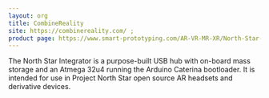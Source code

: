 ```yaml
---
layout: org
title: CombineReality
site: https://combinereality.com/ ; 
product page: https://www.smart-prototyping.com/AR-VR-MR-XR/North-Star-Deck-X-Specific-Electronics
---
```

The North Star Integrator is a purpose-built USB hub 
with on-board mass storage and an Atmega 32u4 running 
the Arduino Caterina bootloader. It is intended for 
use in Project North Star open source AR headsets and 
derivative devices.
